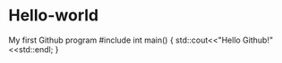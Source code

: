 # Hello-world
My first Github program 
#include <iostream>
int main()
  {
    std::cout<<"Hello Github!"<<std::endl;
  }
